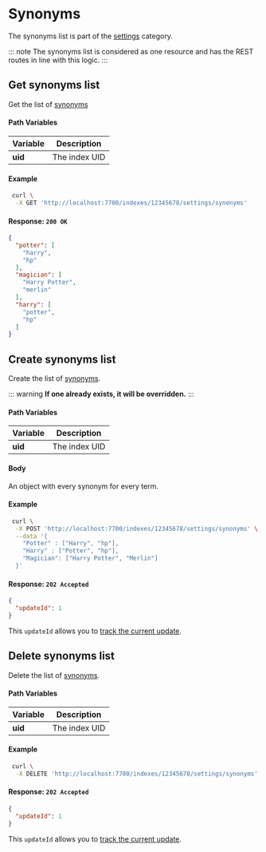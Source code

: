 # Synonyms

The synonyms list is part of the [settings][1] category.

[1]: /references/settings.md

::: note
The synonyms list is considered as one resource and has the REST routes in line with this logic.
:::

## Get synonyms list

<RouteHighlighter method="GET" route="/indexes/:uid/settings/synonyms"/>

Get the list of [synonyms][1]

#### Path Variables

| Variable          | Description           |
|-------------------|-----------------------|
| **uid**         | The index UID |

#### Example
```bash
 curl \
  -X GET 'http://localhost:7700/indexes/12345678/settings/synonyms'
```

#### Response: `200 OK`

```json
{
  "potter": [
    "harry",
    "hp"
  ],
  "magician": [
    "Harry Potter",
    "merlin"
  ],
  "harry": [
    "potter",
    "hp"
  ]
}
```

## Create synonyms list

<RouteHighlighter method="POST" route="/indexes/:uid/settings/synonyms"/>

Create the list of [synonyms][1].

::: warning
**If one already exists, it will be overridden.**
:::

#### Path Variables

| Variable          | Description           |
|-------------------|-----------------------|
| **uid**         | The index UID |

#### Body

An object with every synonym for every term.

#### Example
```bash
 curl \
  -X POST 'http://localhost:7700/indexes/12345678/settings/synonyms' \
  --data '{
    "Potter" : ["Harry", "hp"],
    "Harry" : ["Potter", "hp"],
    "Magician": ["Harry Potter", "Merlin"]
  }'
```

#### Response: `202 Accepted`

```json
{
  "updateId": 1
}
```
This `updateId` allows you to [track the current update](/references/updates.md).

## Delete synonyms list

<RouteHighlighter method="DELETE" route="/indexes/:uid/settings/synonyms"/>

Delete the list of [synonyms][1].

#### Path Variables

| Variable          | Description           |
|-------------------|-----------------------|
| **uid**         | The index UID |

#### Example
```bash
 curl \
  -X DELETE 'http://localhost:7700/indexes/12345678/settings/synonyms'
```

#### Response: `202 Accepted`

```json
{
  "updateId": 1
}
```
This `updateId` allows you to [track the current update](/references/updates.md).

[1]: /advanced_guides/synonyms.md
